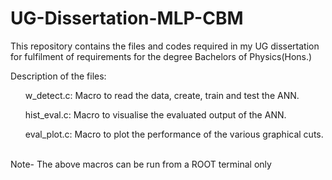 # UG-Dissertation-MLP-CBM
This repository contains the files and codes required in my UG dissertation for fulfilment of requirements for the degree Bachelors of Physics(Hons.)

Description of the files:
<list>
  <ul>w_detect.c: Macro to read the data, create, train and test the ANN.</ul>
  <ul>hist_eval.c: Macro to visualise the evaluated output of the ANN.</ul>
  <ul>eval_plot.c: Macro to plot the performance of the various graphical cuts.</ul>
</list>
<br>
Note- The above macros can be run from a ROOT terminal only
